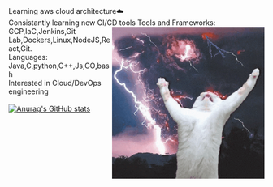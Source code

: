 \
Learning aws cloud architecture☁️ \
Consistantly learning new CI/CD tools <img align="right" src="https://github.com/rahulk789/rahulk789/blob/main/cat-kitty.gif" height="300" width="300"/>
Tools and Frameworks: GCP,IaC,Jenkins,Git Lab,Dockers,Linux,NodeJS,React,Git. \
Languages: Java,C,python,C++,Js,GO,bash\
Interested in Cloud/DevOps engineering \
\
[![Anurag's GitHub stats](https://github-readme-stats.vercel.app/api?username=rahulk789&show_icons=true&theme=gotham)](https://github.com/anuraghazra/github-readme-stats)

